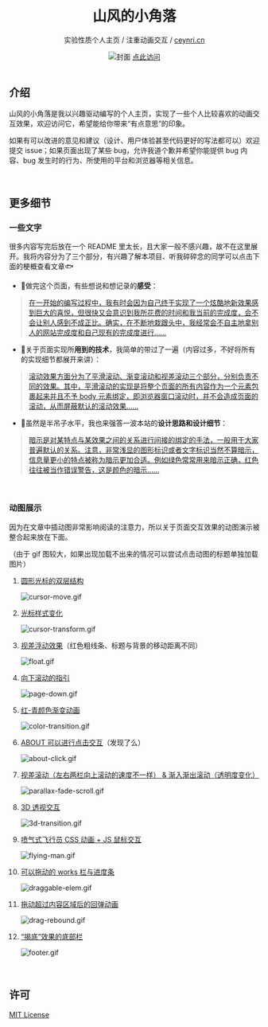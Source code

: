 <div align="center">
  <h1>山风的小角落</h1>
  <p>实验性质个人主页 / 注重动画交互 / <a href="http://ceynri.cn/" target="_blank">ceynri.cn</a></p>
  <img src="https://s2.ax1x.com/2020/02/25/3t8eG8.jpg" title="banner" alt="封面"/>
  <a href="http://ceynri.cn/" target="_blank">点此访问</a>
</div>

<br>

## 介绍

山风的小角落是我以兴趣驱动编写的个人主页，实现了一些个人比较喜欢的动画交互效果，欢迎访问它，希望能给你带来“有点意思”的印象。

如果有可以改进的意见和建议（设计、用户体验甚至代码更好的写法都可以）欢迎提交 issue；如果页面出现了某些 bug，允许我道个歉并希望你能提供 bug 内容、bug 发生时的行为、所使用的平台和浏览器等相关信息。

<br>

## 更多细节

### 一些文字

很多内容写完后放在一个 README 里太长，且大家一般不感兴趣，故不在这里展开。我将内容分为了三个部分，有兴趣了解本项目、听我碎碎念的同学可以点击下面的梗概查看文章🐟

- 🚩做完这个页面，有些想说和想记录的**感受**：

> [在一开始的编写过程中，我有时会因为自己终于实现了一个炫酷地新效果感到巨大的喜悦，但很快又会意识到我所花费的时间和我当前的完成度，会不会让别人感到不成正比。确实，在不断地栽跟头中，我经常会不自主地拿别人的网站完成度和自己现有的完成度进行......](./article/summary.md)

- 🔨关于页面实现所**用到的技术**，我简单的带过了一遍（内容过多，不好将所有的实现细节都展开来讲）：

> [滚动效果方面分为了平滑滚动、渐变滚动和视差滚动三个部分，分别负责不同的效果。其中，平滑滚动的实现是将整个页面的所有内容作为一个元素包裹起来并且不予 body 元素绑定，即浏览器窗口滚动时，并不会造成页面的滚动，从而屏蔽默认的滚动效果......](./article/technical-points.md)

- 🎨虽然是半吊子水平，我也来强答一波本站的**设计思路和设计细节**：

> [暗示是对某特点与某效果之间的关系进行间接的绑定的手法，一般用于大家普遍默认的关系。注意，非常浅显的图形标识或者文字标识当然不算暗示，信息量更小的特点被称为暗示更加合适。例如绿色常常用来暗示正确，红色往往被当作错误警告，这是颜色的暗示......](./article/design-ideas.md)

<br>

### 动图展示

因为在文章中插动图非常影响阅读的注意力，所以关于页面交互效果的动图演示被整合起来放在下面。

（由于 gif 图较大，如果出现加载不出来的情况可以尝试点击动图的标题单独加载图片）

1. [圆形光标的双层结构](https://i.loli.net/2020/02/27/GCj84SvNfqRQFcY.gif)

    ![cursor-move.gif](https://i.loli.net/2020/02/27/GCj84SvNfqRQFcY.gif)

2. [光标样式变化](https://i.loli.net/2020/02/27/xFQikNLCJOXHgsA.gif)

    ![cursor-transform.gif](https://i.loli.net/2020/02/27/xFQikNLCJOXHgsA.gif)

3. [视差浮动效果](https://i.loli.net/2020/02/27/hu5I7tTRLCzqD1F.gif)（红色粗线条、标题与背景的移动距离不同）

    ![float.gif](https://i.loli.net/2020/02/27/hu5I7tTRLCzqD1F.gif)

4. [向下滚动的指引](https://i.loli.net/2020/02/27/M5REnATWa4kOXhg.gif)

    ![page-down.gif](https://i.loli.net/2020/02/27/M5REnATWa4kOXhg.gif)

5. [红-青颜色渐变动画](https://i.loli.net/2020/02/27/1xKfrjNCFnvEBi4.gif)

    ![color-transition.gif](https://i.loli.net/2020/02/27/1xKfrjNCFnvEBi4.gif)

6. [ABOUT 可以进行点击交互](https://i.loli.net/2020/02/27/HNCbyFKarpom4YQ.gif)（发现了么）

    ![about-click.gif](https://i.loli.net/2020/02/27/HNCbyFKarpom4YQ.gif)

7. [视差滚动（左右两栏向上滚动的速度不一样） & 渐入渐出滚动（透明度变化）](https://i.loli.net/2020/02/27/c6V8JRixWQ4AgIK.gif)

    ![parallax-fade-scroll.gif](https://i.loli.net/2020/02/27/c6V8JRixWQ4AgIK.gif)

8. [3D 透视交互](https://i.loli.net/2020/02/27/1YWfMpsOVdlz68T.gif)

    ![3d-transition.gif](https://i.loli.net/2020/02/27/1YWfMpsOVdlz68T.gif)

9. [喷气式飞行员 CSS 动画 + JS 鼠标交互](https://i.loli.net/2020/02/27/HEhTJ8PBZe7d5CO.gif)

    ![flying-man.gif](https://i.loli.net/2020/02/27/HEhTJ8PBZe7d5CO.gif)

10. [可以拖动的 works 栏与进度条](https://i.loli.net/2020/02/27/fPLZaG59rtlxp8X.gif)

    ![draggable-elem.gif](https://i.loli.net/2020/02/27/fPLZaG59rtlxp8X.gif)

11. [拖动超过内容区域后的回弹动画](https://i.loli.net/2020/02/27/TSYQwcb3AeiVn8v.gif)

    ![drag-rebound.gif](https://i.loli.net/2020/02/27/TSYQwcb3AeiVn8v.gif)

12. [“揭底”效果的底部栏](https://i.loli.net/2020/02/27/1rXCWzGTmnSgQqF.gif)

    ![footer.gif](https://i.loli.net/2020/02/27/1rXCWzGTmnSgQqF.gif)

<br>

## 许可

[MIT License](./LICENSE)

<br>
